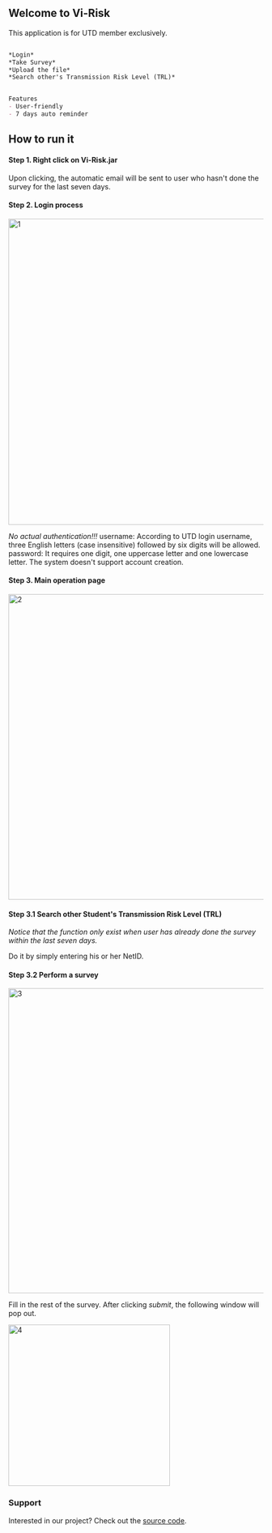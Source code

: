 ## Welcome to Vi-Risk

This application is for UTD member exclusively.

```markdown

*Login*
*Take Survey*
*Upload the file*
*Search other's Transmission Risk Level (TRL)*


Features
- User-friendly
- 7 days auto reminder

```

## How to run it

#### Step 1. Right click on Vi-Risk.jar

Upon clicking, the automatic email will be sent to user who hasn't done the survey for the last seven days.

#### Step 2. Login process

<img width="605" alt="1" src="https://user-images.githubusercontent.com/38172621/101353512-55f07980-3859-11eb-9f72-e690ca5a0769.PNG">

_No actual authentication!!!_
username: According to UTD login username, three English letters (case insensitive) followed by six digits will be allowed.  
password: It requires one digit, one uppercase letter and one lowercase letter. The system doesn't support account creation. 

#### Step 3. Main operation page

<img width="604" alt="2" src="https://user-images.githubusercontent.com/38172621/101354558-f72bff80-385a-11eb-8f1c-6ceed880e8d0.PNG">

#### Step 3.1 Search other Student's Transmission Risk Level (TRL)

_Notice that the function only exist when user has already done the survey within the last seven days._

Do it by simply entering his or her NetID.

#### Step 3.2 Perform a survey

<img width="603" alt="3" src="https://user-images.githubusercontent.com/38172621/101354724-378b7d80-385b-11eb-86ce-e5421853357c.PNG">

Fill in the rest of the survey. After clicking _submit_, the following window will pop out.

<img width="319" alt="4" src="https://user-images.githubusercontent.com/38172621/101355283-f778ca80-385b-11eb-9092-c035e98b8a7d.PNG">

### Support

Interested in our project? Check out the [source code](https://github.com/BoYuHuang1117/Vi-Risk_UTD/tree/main).
